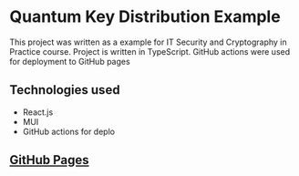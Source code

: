 # Quantum Key Distribution Example

This project was written as a example for IT Security and Cryptography in Practice course. Project is written in TypeScript. GitHub actions were used for deployment to GitHub pages

## Technologies used

- React.js
- MUI
- GitHub actions for deplo

## [GitHub Pages](https://popalnicolas.github.io/qkd/)

